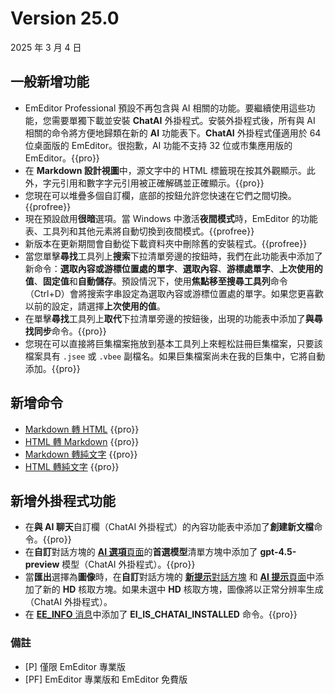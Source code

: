# Version 25.0

2025 年 3 月 4 日

## 一般新增功能

- EmEditor Professional 預設不再包含與 AI 相關的功能。要繼續使用這些功能，您需要單獨下載並安裝 **ChatAI** 外掛程式。安裝外掛程式後，所有與 AI 相關的命令將方便地歸類在新的 **AI** 功能表下。**ChatAI** 外掛程式僅適用於 64 位桌面版的 EmEditor。很抱歉，AI 功能不支持 32 位或市集應用版的 EmEditor。{{pro}}
- 在 **Markdown 設計視圖**中，源文字中的 HTML 標籤現在按其外觀顯示。此外，字元引用和數字字元引用被正確解碼並正確顯示。{{pro}}
- 您現在可以堆疊多個自訂欄，底部的按鈕允許您快速在它們之間切換。{{profree}}
- 現在預設啟用**很暗**選項。當 Windows 中激活**夜間模式**時，EmEditor 的功能表、工具列和其他元素將自動切換到夜間模式。{{profree}}
- 新版本在更新期間會自動從下載資料夾中刪除舊的安裝程式。{{profree}}
- 當您單擊**尋找**工具列上**搜索**下拉清單旁邊的按鈕時，我們在此功能表中添加了新命令：**選取內容或游標位置處的單字**、**選取內容**、**游標處單字**、**上次使用的值**、**固定值**和**自動儲存**。預設情況下，使用**焦點移至搜尋工具列**命令（Ctrl+D）會將搜索字串設定為選取內容或游標位置處的單字。如果您更喜歡以前的設定，請選擇**上次使用的值**。
- 在單擊**尋找**工具列上**取代**下拉清單旁邊的按鈕後，出現的功能表中添加了**與尋找同步**命令。{{pro}}
- 您現在可以直接將巨集檔案拖放到基本工具列上來輕松註冊巨集檔案，只要該檔案具有 `.jsee` 或 `.vbee` 副檔名。如果巨集檔案尚未在我的巨集中，它將自動添加。{{pro}}

## 新增命令

- [Markdown 轉 HTML](../cmd/convert/markdown_to_html) {{pro}}
- [HTML 轉 Markdown](../cmd/convert/html_to_markdown) {{pro}}
- [Markdown 轉純文字](../cmd/convert/markdown_to_text) {{pro}}
- [HTML 轉純文字](../cmd/convert/html_to_text) {{pro}}

## 新增外掛程式功能

- 在**與 AI 聊天**自訂欄（ChatAI 外掛程式）的內容功能表中添加了**創建新文檔**命令。{{pro}}
- 在**自訂**對話方塊的 [**AI 選項**頁面](../dlg/customize/ai/index)的**首選模型**清單方塊中添加了 **gpt-4.5-preview** 模型（ChatAI 外掛程式）。{{pro}}
- 當**匯出**選擇為**圖像**時，在**自訂**對話方塊的 [**新提示**對話方塊](../dlg/new_prompt/index) 和 [**AI 提示**頁面](../dlg/customize/ai_list/index)中添加了新的 **HD** 核取方塊。如果未選中 **HD** 核取方塊，圖像將以正常分辨率生成（ChatAI 外掛程式）。
- 在 [**EE_INFO** 消息](../plugin/message/ee_info)中添加了 **EI_IS_CHATAI_INSTALLED** 命令。{{pro}}


### 備註

- \[P\] 僅限 EmEditor 專業版
- \[PF\] EmEditor 專業版和 EmEditor 免費版